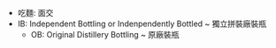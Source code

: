 - 吃麵: 面交
- IB: Independent Bottling or Indenpendently Bottled ~ 獨立拼裝廠裝瓶
    - OB: Original Distillery Bottling ~ 原廠裝瓶

